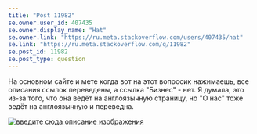 ```yaml
---
title: "Post 11982"
se.owner.user_id: 407435
se.owner.display_name: "Hat"
se.owner.link: "https://ru.meta.stackoverflow.com/users/407435/hat"
se.link: "https://ru.meta.stackoverflow.com/q/11982"
se.post_id: 11982
se.post_type: question
---
```

<p>На основном сайте и мете когда вот на этот вопросик нажимаешь, все описания ссылок переведены, а ссылка &quot;Бизнес&quot; - нет. Я думала, это из-за того, что она ведёт на англоязычную страницу, но &quot;О нас&quot; тоже ведёт на англоязычную и переведна.</p>
<p><a href="https://i.stack.imgur.com/S4xkc.png" rel="nofollow noreferrer"><img src="https://i.stack.imgur.com/S4xkc.png" alt="введите сюда описание изображения" /></a></p>
